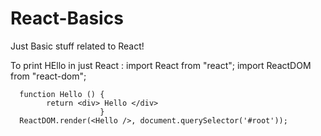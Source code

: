 # React-Basics
Just Basic stuff related to React!

To print HEllo in just React :
  import React from "react";
  import ReactDOM from "react-dom";

      function Hello () {
            return <div> Hello </div>
                        }
      ReactDOM.render(<Hello />, document.querySelector('#root'));

